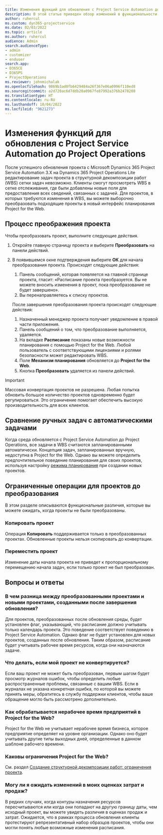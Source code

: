 ```yaml
---
title: Изменения функций для обновления с Project Service Automation до Project Operations
description: В этой статье приведен обзор изменений в функциональности для перехода с Microsoft Dynamics 365 Project Service Automation на Dynamics 365 Project Operations.
author: ruhercul
ms.custom: dyn365-projectservice
ms.date: 02/03/2022
ms.topic: article
ms.author: ruhercul
audience: Admin
search.audienceType:
- admin
- customizer
- enduser
search.app:
- D365CE
- D365PS
- ProjectOperations
ms.reviewer: johnmichalak
ms.openlocfilehash: 9869b3ad0fb6429484a26f367e06a0996f110ed8
ms.sourcegitcommit: a2d720ac6d7ddb20a0967fe87992a376b2478208
ms.translationtype: HT
ms.contentlocale: ru-RU
ms.lasthandoff: 10/04/2022
ms.locfileid: "9621273"
---
```

# <a name="feature-changes-for-project-service-automation-to-project-operations"></a>Изменения функций для обновления с Project Service Automation до Project Operations

После успешного обновления проекта с Microsoft Dynamics 365 Project Service Automation 3.Х на Dynamics 365 Project Operations Lite редактирование задач проекта в структурной декомпозиции работ (WBS) сетки задач невозможно. Клиенты смогут просмотреть WBS в сетке отслеживания, где были добавлены новые поля для предоставления всех сведений, связанных с задачей. Для проектов, в которых требуются изменения в WBS, вы можете выборочно преобразовать подходящие проекты в новый интерфейс планирования Project for the Web.

## <a name="project-conversion-process"></a>Процесс преображения проекта

Чтобы преобразовать проект, выполните следующие действия.

1. Откройте главную страницу проекта и выберите **Преобразовать** на панели действий.
1. В появившемся окне подтверждения выберите **ОК** для начала преобразования проекта. Происходят следующие действия:

    1. Панель сообщений, которая появляется на главной странице проекта, гласит: «Расписание проекта преобразуется. Вы не можете вносить изменения в проект, пока преобразование не будет завершено».
    1. Вы перенаправляетесь к списку проектов.

    После завершения преобразования проекта происходят следующие действия:

    1. Назначенный менеджер проекта получает уведомление в правой части приложения.
    1. Панель сообщений о том, что преобразование выполняется, удаляется.
    1. На вкладке **Расписание** показаны новые возможности планирования с помощью Project for the Web. Любой пользователь с соответствующими лицензиями и ролями безопасности может редактировать WBS.
    1. Поле **Механизм планирования** обновляется до **Project for the Web**.
    1. Кнопка **Преобразовать** удаляется из панели действий.

> [!IMPORTANT]
> Массовая конвертация проектов не разрешена. Любая попытка обновить большое количество проектов одновременно будет регулироваться. Это ограничение помогает обеспечить высокую производительность для всех клиентов.

## <a name="manual-tasks-vs-automatic-tasks"></a>Сравнение ручных задач с автоматическими задачами

Когда среда обновляется с Project Service Automation до Project Operations, все задачи в WBS считаются запланированными автоматически. Концепция задач, запланированных вручную, недоступна в Project for the Web. Однако вы можете определить предпочтительное поведение планирования для своих проектов, используя настройку [режима планирования](/project-management/scheduling-modes.md) при создании новых проектов.

## <a name="restricted-operations-for-pre-conversion-projects"></a>Ограниченные операции для проектов до преобразования

В этом разделе описываются функциональные различия, которые вы можете ожидать, когда проекты не были преобразованы.

### <a name="copy-project"></a>Копировать проект

Операция **Копировать** поддерживается только в преобразованных проектах. Обновленные проекты нельзя скопировать до конвертации.

### <a name="move-project"></a>Переместить проект

Изменение даты начала проекта не приведет к пропорциональному перемещению начала задач, если только проект не был преобразован.

## <a name="frequently-asked-questions"></a>Вопросы и ответы

### <a name="what-are-the-differences-between-converted-projects-and-new-projects-that-are-created-after-the-upgrade-has-been-completed"></a>В чем разница между преобразованными проектами и новыми проектами, созданными после завершения обновления?

Для проектов, преобразованных после обновления среды, будет установлен флаг, указывающий, что расписание должно учитывать только календарь проекта. Это поведение соответствует поведению в Project Service Automation. Однако флаг не будет установлен для новых проектов, созданных после обновления. Таким образом, расписание будет учитывать рабочее время ресурсов, когда они назначаются задаче.

### <a name="what-should-i-do-if-my-project-fails-to-be-converted"></a>Что делать, если мой проект не конвертируется?

Если ваш проект не может быть преобразован, первым шагом будет просмотр журналов ошибок, чтобы определить любые распространенные проблемы, связанные с вашим WBS. Если в журналах не указана конкретная ошибка, по которой вы можете принять меры, обратитесь в службу поддержки клиентов, чтобы ваше обращение могло быть рассмотрено дополнительно.

### <a name="how-are-business-closures-handled-in-project-for-the-web"></a>Как обрабатывается нерабочее время предприятий в Project for the Web?

Project for the Web не учитывает нерабочее время бизнеса, которое предприятие определяет на уровне организации. Однако оно будет учитывать другие типы выходных дней, определенные в данном шаблоне рабочего времени.

### <a name="what-are-the-limitations-of-project-for-the-web"></a>Каковы ограничения Project for the Web?

См. раздел [Создание структурной декомпозиции работ: ограничения проекта](/project-management/create-wbs#project-limitations.md).

### <a name="can-i-expect-changes-to-my-cost-and-sales-estimates"></a>Могу ли я ожидать изменений в моих оценках затрат и продаж?

В редких случаях, когда контуры назначения ресурсов пересчитываются или когда они попадают на другую границу даты, чем исходный проект, вы можете увидеть различия в оценках продаж и затрат. Ожидается, что в рамках процесса обновления клиенты протестируют репрезентативный набор образцов проектов, чтобы они могли понять любые возможные изменения расписания.
